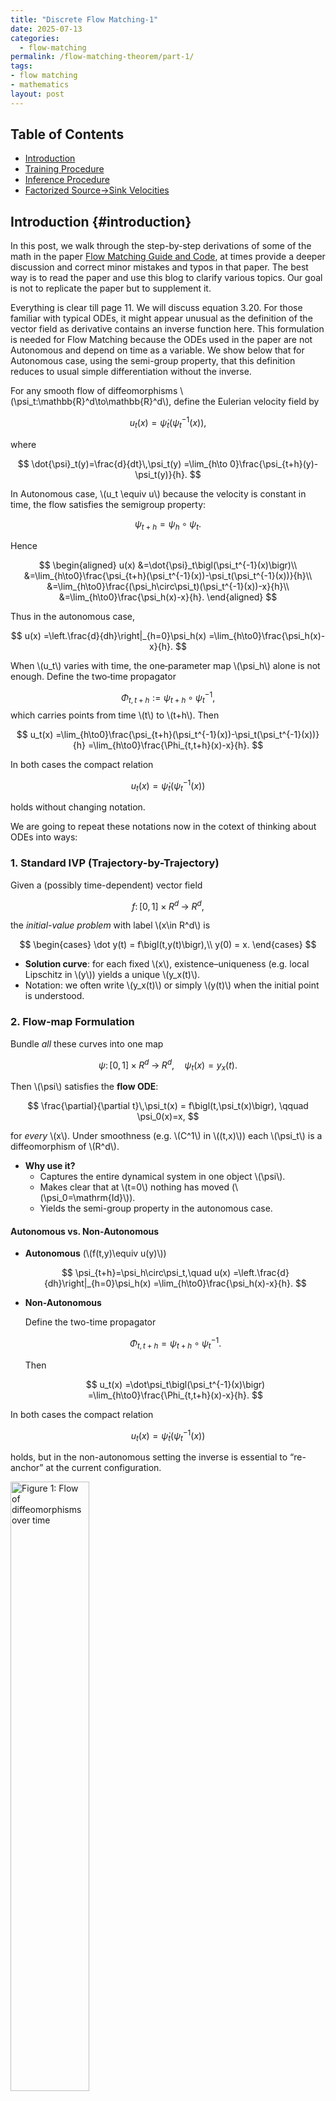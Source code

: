```yaml
---
title: "Discrete Flow Matching-1"
date: 2025-07-13
categories:
  - flow-matching
permalink: /flow-matching-theorem/part-1/    
tags:
- flow matching 
- mathematics
layout: post
---
```




<!-- Load MathJax so LaTeX renders in GitHub Pages without touching layouts -->
<script>
  window.MathJax = {
    tex: {
      inlineMath: [['\\(','\\)'], ['\\[','\\]']]
    }
  };
</script>
<script src="https://cdn.jsdelivr.net/npm/mathjax@3/es5/tex-mml-chtml.js"></script>


## Table of Contents
- [Introduction](#introduction)
- [Training Procedure](#training-procedure)
- [Inference Procedure](#inference-procedure)
- [Factorized Source→Sink Velocities](#factorized-source-sink-velocities)




## Introduction {#introduction} 

In this post, we walk through the step-by-step derivations of some of the math in the 
paper [ Flow Matching Guide and Code](https://arxiv.org/pdf/2412.06264), at times provide a deeper discussion and correct minor mistakes and typos in that paper. The best way is to read the paper and use this blog to clarify various topics. Our goal is not to replicate the paper but to supplement it. 

Everything is clear till page 11. We will discuss equation 3.20. For those familiar with typical ODEs, it might appear unusual as the definition of the vector field as derivative contains an inverse function here. This formulation is needed for Flow Matching because the ODEs used in the paper are not Autonomous and depend on time as a variable. We show below that for Autonomous case, using the semi-group property, that this definition reduces to usual simple differentiation without the inverse.



For any smooth flow of diffeomorphisms \\(\psi_t:\mathbb{R}^d\to\mathbb{R}^d\\), define the Eulerian velocity field by

$$
u_t(x)=\dot{\psi}_t\bigl(\psi_t^{-1}(x)\bigr),
$$

where

$$
\dot{\psi}_t(y)=\frac{d}{dt}\,\psi_t(y)
=\lim_{h\to 0}\frac{\psi_{t+h}(y)-\psi_t(y)}{h}.
$$

In Autonomous case, \\(u_t \equiv u\\) because the velocity is constant in time, the flow satisfies the semigroup property:

$$
\psi_{t+h}=\psi_h\circ\psi_t.
$$

Hence

$$
\begin{aligned}
u(x)
&=\dot{\psi}_t\bigl(\psi_t^{-1}(x)\bigr)\\
&=\lim_{h\to0}\frac{\psi_{t+h}(\psi_t^{-1}(x))-\psi_t(\psi_t^{-1}(x))}{h}\\
&=\lim_{h\to0}\frac{(\psi_h\circ\psi_t)(\psi_t^{-1}(x))-x}{h}\\
&=\lim_{h\to0}\frac{\psi_h(x)-x}{h}.
\end{aligned}
$$

Thus in the autonomous case,

$$
u(x)
=\left.\frac{d}{dh}\right|_{h=0}\psi_h(x)
=\lim_{h\to0}\frac{\psi_h(x)-x}{h}.
$$


When \\(u_t\\) varies with time, the one‐parameter map \\(\psi_h\\) alone is not enough. Define the two‐time propagator

$$
\Phi_{t,t+h}:=\psi_{t+h}\circ\psi_t^{-1},
$$
which carries points from time \\(t\\) to \\(t+h\\). Then

$$
u_t(x)
=\lim_{h\to0}\frac{\psi_{t+h}(\psi_t^{-1}(x))-\psi_t(\psi_t^{-1}(x))}{h}
=\lim_{h\to0}\frac{\Phi_{t,t+h}(x)-x}{h}.
$$



In both cases the compact relation

$$
u_t(x)=\dot{\psi}_t\bigl(\psi_t^{-1}(x)\bigr)
$$

holds without changing notation.


We are going to repeat these notations now in the cotext of thinking about ODEs into ways:

### 1. Standard IVP (Trajectory-by-Trajectory)

Given a (possibly time-dependent) vector field  

$$
f\colon [0,1]\times R^d\;\to\; R^d,
$$  

the *initial-value problem* with label \\(x\in R^d\\) is  

$$
\begin{cases}
\dot y(t) = f\bigl(t,y(t)\bigr),\\
y(0) = x.
\end{cases}
$$  

- **Solution curve**: for each fixed \\(x\\), existence–uniqueness (e.g. local Lipschitz in \\(y\\)) yields a unique \\(y_x(t)\\).  
- Notation: we often write \\(y_x(t)\\) or simply \\(y(t)\\) when the initial point is understood.

### 2. Flow-map Formulation

Bundle *all* these curves into one map  

$$
\psi\colon [0,1]\times R^d\;\longrightarrow\; R^d,
\quad
\psi_t(x) = y_x(t).
$$  

Then \\(\psi\\) satisfies the **flow ODE**:  

$$
\frac{\partial}{\partial t}\,\psi_t(x)
= f\bigl(t,\psi_t(x)\bigr),
\qquad
\psi_0(x)=x,
$$  

for *every* \\(x\\).  Under smoothness (e.g. \\(C^1\\) in \\((t,x)\\)) each \\(\psi_t\\) is a diffeomorphism of \\(R^d\\).

- **Why use it?**  
  - Captures the entire dynamical system in one object \\(\psi\\).  
  - Makes clear that at \\(t=0\\) nothing has moved (\\(\psi_0=\mathrm{Id}\\)).  
  - Yields the semi-group property in the autonomous case.

#### Autonomous vs. Non-Autonomous

- **Autonomous** (\\(f(t,y)\equiv u(y)\\))  

  $$
  \psi_{t+h}=\psi_h\circ\psi_t,\quad
  u(x)
  =\left.\frac{d}{dh}\right|_{h=0}\psi_h(x)
  =\lim_{h\to0}\frac{\psi_h(x)-x}{h}.
  $$  

- **Non-Autonomous**  

  Define the two-time propagator  

  $$
  \Phi_{t,t+h}=\psi_{t+h}\circ\psi_t^{-1}.
  $$  

  Then  

  $$
  u_t(x)
  =\dot\psi_t\bigl(\psi_t^{-1}(x)\bigr)
  =\lim_{h\to0}\frac{\Phi_{t,t+h}(x)-x}{h}.
  $$  

In both cases the compact relation  

$$
u_t(x)=\dot\psi_t\bigl(\psi_t^{-1}(x)\bigr)
$$  

holds, but in the non-autonomous setting the inverse is essential to “re-anchor” at the current configuration.



<img src="/images/planes.png"
     alt="Figure 1: Flow of diffeomorphisms over time"
     width="50%"
     style="height:auto;">

In case of the flow, it is better to think of a series of "planes" stacked on top of each other in time. The first plane is the plane of initial conditions. We can think of paths as curves piercing the planes. What is happening in the non-autonomous case is that we cannot simply start from zero time ignoring where we are in time and take the usual 

$$
 \lim_{h\to0}\frac{\psi_h(x)-x}{h},
$$ 


always from "zero" time on the plane to delta time \\( h \\). Instead we need to bring back the point to the initial plane and then move the point to \\( t+ h \\) plane right "above" \\(x\\) on the plane \\(t\\). In our flow representation \\(\psi_t (x)\\) always requires \\(x\\) to be on the 
initial plane and thus when we take its derivative, the argument for the derivative has to be starting from initial plane as well. The derivative of \\(\psi\\) brings the point to \\(t\\) plane just as \\(\psi \\) does; it needs to know the initial point where \\(x\\) came from which is exactly what we are doing here:

$$
u_t(x)=\dot{\psi}_t\bigl(\psi_t^{-1}(x)\bigr)
$$


where we have for have 

$$ \psi_t^{-1}(x) = y$$ 

$$
\dot{\psi}_t(y)=\frac{d}{dt}\,\psi_t(y)
=\lim_{h\to 0}\frac{\psi_{t+h}(y)-\psi_t(y)}{h}.
$$

Note here we are using \\(y\\) label instead of \\(x\\) for points on the initial plane. Note also how the limit definition shows that the derivative too needs to be defined from the initial plane to time \\(t \\) inheriting that property from  \\(\psi\\)


We next turn to page 14 and proof of (3.30):


### Flow identity for \\(\log p_t\\) (3.30) from the continuity equation

Setup and notation:
Let \\(\Omega\subset\mathbb{R}^d\\). For \\(t\in[0,1]\\):


- \\(u_t:\Omega\to\mathbb{R}^d\\) is \\(C^1\\) in \\(x\\) (measurable in \\(t\\)).
- \\(p_t:\Omega\to(0,\infty)\\) is \\(C^1\\) in \\(x\\) and solves the continuity equation

$$
\partial_t p_t + \nabla\!\cdot(p_t\,u_t)=0.
$$

The flow \\(\psi_t:\Omega\to\Omega\\) solves

$$
\dot\psi_t(x)=u_t(\psi_t(x)),\qquad \psi_0(x)=x.
$$



We use the evaluation convention 

$$(\nabla\!\cdot u_t)(\psi_t(x)),$$

meaning that the differential operator (here divergence) is applied first with respect to the spatial variable, producing a scalar field, and \emph{then} this resulting scalar field is evaluated at the point \\(\psi_t(x)\\) along the flow trajectory

We need the following: 


If \\(f:[0,1]\times\Omega\to\mathbb{R}\\) is \\(C^1\\) in \\((t,x)\\), then for every \\(x\in\Omega\\),

$$
\frac{d}{dt}\,f_t(\psi_t(x))
=\partial_t f_t(\psi_t(x))
+\nabla f_t(\psi_t(x))\cdot u_t(\psi_t(x)). (*)
$$


proof:

Define \\(F(t,y):=f(t,y)\\) and \\(g(t):=F(t,\psi_t(x))\\). By the multivariable chain rule,

$$
g'(t)
=\partial_t F(t,\psi_t(x))
+ D_yF(t,\psi_t(x))\,[\dot\psi_t(x)].
$$

Since \\(D_yF(t,y)=\nabla f_t(y)\\) and \\(\dot\psi_t(x)=u_t(\psi_t(x))\\), we obtain the formula.


We will now show: Along the flow trajectory \\(t\mapsto\psi_t(x)\\),

$$
\frac{d}{dt}\log p_t(\psi_t(x))
= -\,(\nabla\!\cdot u_t)(\psi_t(x)).
$$

Consequently,

$$
\log p_1(\psi_1(x))
= \log p_0(\psi_0(x))
-\int_0^1 (\nabla\!\cdot u_t)(\psi_t(x))\,dt.
$$



From the continuity equation,

$$
\partial_t p_t
= -\nabla\!\cdot(p_t u_t)
= -p_t\,\nabla\!\cdot u_t - u_t\cdot\nabla p_t.
$$

Divide by \\(p_t>0\\) to get

$$
\partial_t \log p_t
= -\,\nabla\!\cdot u_t \;-\; u_t\cdot\nabla \log p_t.
$$

Apply \\(*\\) with \\(f_t=\log p_t\\):

$$
\frac{d}{dt}\log p_t(\psi_t(x))
=\partial_t\log p_t(\psi_t(x))
+ \nabla\log p_t(\psi_t(x))\cdot u_t(\psi_t(x)).
$$

Insert the previous equation and cancel the \\(u_t\cdot\nabla\log p_t\\) terms to obtain the differential form.

Integrate over \\(t\in[0,1]\\) to get the stated identity.

$$
\log p_{1}(\psi_{1}(x)) - \log p_{0}(\psi_{0}(x))
= - \int_{0}^{1} \big( \nabla \!\cdot u_{t} \big)\big( \psi_{t}(x) \big) \, dt.
$$

### Proof of Theorem 4, page 20 repeated to clarify better notation 

The expressions \\(u_t(X_t\mid X_1)\\) and \\(u_t(X_t\mid Z)\\) can be misleading, as they suggest probabilistic conditioning of the vector field itself. Here we write the vector field with a comma. For example, a clearer form of

$$
u_t(x) \;=\; \mathbb{E}\!\big[u_t(X_t\mid X_1)\,\big|\,X_t=x\big]
$$

is

$$
u_t(x) \;=\; \mathbb{E}\!\big[u_t(X_t, X_1)\,\big|\,X_t=x\big],
$$

We are not taking condtional expectation twice. The first bar in the paper is really a way of saying fixed \\(X_1\\) but
when the paper uses \\(Z\\) more generally for \\(X_1\\), it treats it as a random variable. Perhaps 


$$u_t(X_t, X_1=x_1)$$

would have been better notation when \\(X_1\\) is fixed.


We begin from the definition

$$
u_t(x) = \mathbb{E}\!\left[\,u_t(X_t, Z) \,\middle|\, X_t = x\right].
$$

The loss gradient is

$$
\nabla_\theta L_{\mathrm{FM}}(\theta)
= \nabla_\theta\,\mathbb{E}_{t, X_t \sim p_t}
\big[ D\big(u_t(X_t),\, u^\theta_t(X_t)\big) \big]
$$

$$
= \mathbb{E}_{t, X_t \sim p_t}
\big[ \nabla_\theta D\big(u_t(X_t),\, u^\theta_t(X_t)\big) \big].
$$

Using the chain rule gives

$$
= \mathbb{E}_{t, X_t \sim p_t}
\big[ \nabla_v D\big(u_t(X_t),\, u^\theta_t(X_t)\big)
\,\nabla_\theta u^\theta_t(X_t) \big].
$$

Substituting 

$$u_t(X_t) = \mathbb{E}[u_t(X_t, Z) \mid X_t]$$

$$
= \mathbb{E}_{t, X_t \sim p_t}
\big[ \nabla_v D\big(\mathbb{E}_{Z \sim p_{Z\mid t}(\cdot \mid X_t)}[u_t(X_t, Z) \mid X_t],\, u^\theta_t(X_t)\big)
\,\nabla_\theta u^\theta_t(X_t) \big].
$$

Since the outer factor depends only on \\(X_t\\) (and \\(t\\), we can move the conditioning on \\(X_t\\) all the way to the right:

$$
= \mathbb{E}_{t, X_t \sim p_t}
\mathbb{E}_{Z \sim p_{Z\mid t}(\cdot \mid X_t)}
\big[ \nabla_v D(u_t(X_t, Z),\, u^\theta_t(X_t))
\,\nabla_\theta u^\theta_t(X_t) \mid X_t ].
$$

Applying the law of total expectation yields the joint form 

$$
= \mathbb{E}_{t, Z \sim q,\; X_t \sim p_t}
\big[ \nabla_v D(u_t(X_t, Z),\, u^\theta_t(X_t))
\,\nabla_\theta u^\theta_t(X_t) \big].
$$

we can condition on \\(Z\\) and break up the joined distribution the other way (for simplicity we
do not show the \\(|Z_t\\) on the right as we did for \\(X_t\\) )



$$
= \mathbb{E}_{t, Z \sim q,\; X_t \sim p_{t\mid Z}(\cdot \mid Z)}
\big[ \nabla_v D(u_t(X_t, Z),\, u^\theta_t(X_t))
\,\nabla_\theta u^\theta_t(X_t) \big].
$$

Applying equation (4.21) conditionally on \\(X_t\\) gives

$$
= \mathbb{E}_{t, Z \sim q,\; X_t \sim p_{t\mid Z}(\cdot \mid Z)}
\big[ \nabla_\theta D(u_t(X_t, Z),\, u^\theta_t(X_t)) \big],
$$

and therefore

$$
= \nabla_\theta\,\mathbb{E}_{t, Z \sim q,\; X_t \sim p_{t\mid Z}(\cdot \mid Z)}
\big[ D(u_t(X_t, Z),\, u^\theta_t(X_t)) \big]
= \nabla_\theta L_{\mathrm{CFM}}(\theta).
$$

It's fine to read the paper with the conditional notation of the vector field as long as you keep the above explanation in mind. For example: 


In Theorem 4 (Eq. 4.24) we are not learning the conditional vector field \\(u_t(\cdot \mid Z)\\). The network \\(u_t^\theta(x)\\) only receives \\(X_t\\) as input, whereas the conditional target \\(u_t(X_t\mid Z)\\) depends on both \\(X_t\\) and the endpoint variable \\(Z\\) (e.g., \\(Z=X_1\\)), The notation \\(u_t(X_t, Z)\\) is much better in depicting
that we have two inputs and one is missing. Consequently, the regression with this input–target mismatch returns the conditional mean:

$$
u_t^\theta(x)\ \xrightarrow{\ \mathrm{MSE}\ }\ \mathbb{E}\!\left[u_t(X_t\mid Z)\ \middle|\ X_t=x\right].
$$

In particular, with \\(Z=X_1\\), Eq. (4.24) states exactly that

$$
u_t(x)=\mathbb{E}\!\left[u_t(X_t\mid X_1)\ \middle|\ X_t=x\right],
$$

i.e., we learn the Eulerian (marginal) field obtained by averaging the conditional field over the unknown \\(Z\\) at fixed \\(X_t=x\\), not the conditional field itself.


 


### Optimal Transport and linear conditional flow

On page 25, \\(\phi\\) is introduced right after 4.43. Here is where it comes from: 

In dyanamic Optimal Transport, the primary optimization outputs are  
$$p_t^* ,$$ $$u_t^*.$$

The transport map \\(\phi\\) is derived. Given \\(u_t^*\\), define \\(\psi_t\\) by

$$
\dot\psi_t(x)=u_t^*(\psi_t(x)),\qquad \psi_0(x)=x,
$$

hence

$$
p_t^*=(\psi_t)_{\#}p,\qquad \phi(x)=\psi_1(x).
$$

Under quadratic cost as shown at the bottom of that page,

$$
\psi_t(x)=(1-t)x+t\,\phi(x),
$$

so \\(\phi(x)=\psi_1(x)\\) is the endpoint at time \\(1\\).

### Adding some steps to probability flux on page 41:

$$
\begin{aligned}
\sum_{x} u_t(y, x) \, p_t(x) 
&=  \sum_{x: x \ne y} u_t(y, x) \, p_t(x) +  u_t(x, x) \, p_t(x)\\[6pt]
&=  \sum_{x: x \ne y} u_t(y, x) \, p_t(x) +  u_t(y, y) \, p_t(y)\\[6pt]
&=  \underbrace{\sum_{x: x \ne y} u_t(y, x) \, p_t(x)}_{\text{incoming flux}} -\underbrace{\sum_{x: x \ne y} u_t(x, y) \, p_t(y)}_{\text{outgoing flux}} \\[6pt]
&= - \sum_{x: x \ne y} \big[ j_t(x, y) - j_t(y, x) \big] \,.
\end{aligned}
$$


### Factorized paths and velocities




Here, the important observations are twofold. First, in the discrete case there is no underlying differential structure. We cannot define vector fields pointwise as limits of movements along integral curves, since we cannot start from a source and end at a sink and then take the limit of their difference as the endpoint approaches the start point. Our “vectors” are instead specified by sink–source pairs on a "grid". Each grid point is an enumeration of tokens from a vocabulary in different positions. For example, assuming 100 tokens in the vocabulary, the integer \\(x=(3, 100, 4)\\) depicts a sentence with the third, last, and fourth elements, while another vector might be \\(y=(6, 100, 5)\\) A sink–source “vector” is then given by \\( (x,y) \\).

The second observation is that unlike the continuous differentiable case, where one can begin with an ODE and study the Fokker–Planck–type evolution of the induced density, in the discrete case we must begin with the evolution of probabilities directly and define our “vectors” in probabilistic terms as well.

Later in the paper, the authors introduce factorized velocities, which they compare with the coordinate representation of ODEs. This analogy must be treated with some care. It is possible to define ODEs on manifolds abstractly without reference to coordinates. What is really happening here is that the flow is being restricted to one coordinate at a time. Such a restriction has no analogue when the domain admits a differential structure, where the flow may follow complicated smooth twists and turns.

In the discrete FM setting, “factorization” is not just a representation choice — it restricts the model class. You’re constraining the process so that it evolves only one coordinate at a time, which is a modeling assumption, not a coordinate artifact. This restriction does not prevent our ability to transport mass from any point to another point point on the grid. It is similar to  how we get from one point to the other while driving on grid like streets. Except that here, we can make jumps past intersections as long as we move East, West, South, and North one direction at a time. 

<img src="/images/grid.png"
     alt="Figure 2: Flow on the grid"
     width="30%"
     style="height:auto;">

Finally, let's discuss how these factorized velocities work. The paper's notation might at first complicated but it is very simple:

$$
u_t(y,x) \;=\; \sum_{i} \delta(y_{\bar i},x_{\bar i}) \; u^{(i)}_t(y_i,x).
$$


Equivalently Define \\(D(x,y) = \{ j : y_j \neq x_j \}\\). Then

$$
u_t(y,x) \;=\;
\begin{cases}
u^{(i)}_t(y_i,x), & \text{if } D(x,y)=\{i\}, \\[6pt]
0, & \text{if } |D(x,y)| \neq 1 .
\end{cases}
$$

what is interesting is that once the assumption of "factroized velocities" 7.12 is made, the velocities can be expressed "token to token"; i.e, not only the sink is factorized the source is factorized as well once we condition on the State as shown in 7.17:

$$
u_t^{\,i}(y_i, x)
= \sum_{z} u_t^{\,i}\big(y_i, X_i^{\,t} \mid z\big)\, p_{Z\mid t}(z \mid x)
= \mathbb{E}\!\left[\, u_t^{\,i}\big(y_i, X_i^{\,t} \mid Z\big) \,\middle|\, X_t = x \right].
$$

This eventually leads for example for the mixture model to update rule 7.34:

$$
\begin{aligned}
\mathbb{P}\!\left(X_i^{\,t+h} = y_i \,\middle|\, X_t = x\right)
&= \delta(y_i, x_i) + h\,u_i(y_i, x) + o(h)  \\
&= \sum_{x_i^{1}}
\Bigl[
\delta(y_i, x_i)
+ h\,\frac{\dot{\kappa}_t}{1-\kappa_t}\bigl(\delta(y_i, x_i^{1}) - \delta(y_i, x_i)\bigr)
+ o(h)
\Bigr]\,
p_{i^{1}\mid t}(x_i^{1}\mid x).
\end{aligned}
$$

Each sample of the above sum is a "x-token \\(i)\\ to y-token \\(i)\\"  transition once \\(X_1^i \sim p_{i^{1}\mid t}(x_i^{1}\mid x)\\) is made. The whole \\( x )\\ controls the sampling but once the sample is made, the transition is "x-token \\(i)\\ to y-token \\(i)\\". 

Lastly, because we lack a differential strcuture, we cannot evaluate the velocity fields by plugging the state into some derevative; we have to extract the velocity fields from the contuity equation as it is shown in 7.24. 
